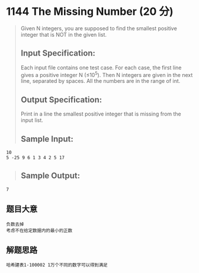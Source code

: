 # 1144 The Missing Number (20 分)  
> Given N integers, you are supposed to find the smallest positive integer that is NOT in the given list.  
> ## Input Specification:  
> Each input file contains one test case. For each case, the first line gives a positive integer N (≤10<sup>5</sup>). Then N integers are given in the next line, separated by spaces. All the numbers are in the range of int.  
> ## Output Specification:  
> Print in a line the smallest positive integer that is missing from the input list.  
> ## Sample Input:
```
10
5 -25 9 6 1 3 4 2 5 17
```
> ## Sample Output:
```
7
```
## 题目大意
```
负数去掉
考虑不在给定数据内的最小的正数
```
## 解题思路
```
哈希建表1-100002 1万个不同的数字可以得到满足
```
